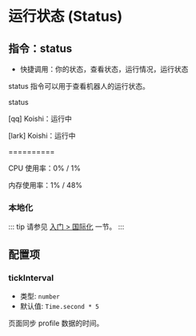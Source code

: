 # 运行状态 (Status)

## 指令：status

- 快捷调用：你的状态，查看状态，运行情况，运行状态

status 指令可以用于查看机器人的运行状态。

<chat-panel>
<chat-message nickname="Alice">status</chat-message>
<chat-message nickname="Koishi">
<p>[qq] Koishi：运行中</p>
<p>[lark] Koishi：运行中</p>
<p>==========</p>
<p>CPU 使用率：0% / 1%</p>
<p>内存使用率：1% / 48%</p>
</chat-message>
</chat-panel>

### 本地化
::: tip
请参见 [入门 > 国际化](../../manual/usage/customize.md#本地化文本) 一节。
:::

## 配置项

### tickInterval

- 类型: `number`
- 默认值: `Time.second * 5`

页面同步 profile 数据的时间。
